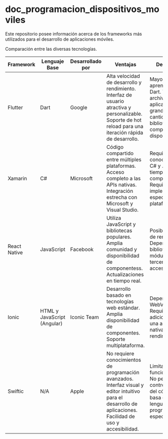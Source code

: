 # doc_programacion_dispositivos_moviles

Este repositorio posee información acerca de los frameworks más utilizados para el desarrollo de aplicaciones móviles. 

Comparación entre las diversas tecnologías.

| Framework   | Lenguaje Base | Desarrollado por      |   Ventajas            |  Desventajas    |   
|-------------|--------------------------|---------------------|---------------------|---------------------|
| Flutter | Dart | Google  |Alta velocidad de desarrollo y rendimiento. Interfaz de usuario atractiva y personalizable. Soporte de hot reload para una iteración rápida de desarrollo. | Mayor curva de aprendizaje de Dart. Tamaño de archivo de la aplicación más grande. Menor cantidad de bibliotecas y componentes disponibles.
| Xamarin | C#  |Microsoft | Código compartido entre múltiples plataformas. Acceso completo a las APIs nativas. Integración estrecha con Microsoft y Visual Studio. | Requiere conocimientos en C# y .NET. Mayor tiempo de compilación. Requiere implementaciones específicas por plataforma.
| React Native | JavaScript | Facebook | Utiliza JavaScript y bibliotecas populares. Amplia comunidad y disponibilidad de componentess. Actualizaciones en tiempo real.  | Posible pérdida de rendimiento. Dependencia de bibliotecas y módulos de terceros. Menor acceso a APIs |
| Ionic | HTML y JavaScript (Angular) | Iconic Team | Desarrollo basado en tecnologías web estándar. Amplia disponibilidad de componentes. Soporte multiplataforma. | Dependencia de WebView. Requiere ajustes adicionales para una apariencia nativa. Menor rendimiento. |
| Swiftic | N/A | Apple | No requiere conocimientos de programación avanzados. Interfaz visual y editor  intuitivo para el desarrollo de aplicaciones. Facilidad de uso y accesibilidad. | Limitaciones en funcionalidades. No permite un control completo del código. No se basa en un lenguaje de programación específico.  |  


